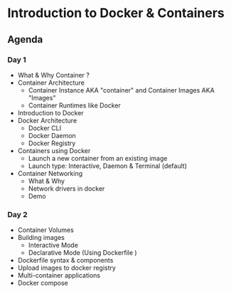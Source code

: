 # Introduction to Docker & Containers

## Agenda

### Day 1

- What & Why Container ?
- Container Architecture
  - Container Instance AKA "container" and Container Images AKA "Images"
  - Container Runtimes like Docker
- Introduction to Docker
- Docker Architecture
  - Docker CLI 
  - Docker Daemon
  - Docker Registry
- Containers using Docker
  - Launch a new container from an existing image 
  - Launch type: Interactive, Daemon & Terminal (default)
- Container Networking
  - What & Why
  - Network drivers in docker
  - Demo

### Day 2
- Container Volumes
- Building images
  - Interactive Mode 
  - Declarative Mode (Using Dockerfile )
- Dockerfile syntax & components
- Upload images to docker registry
- Multi-container applications
- Docker compose
